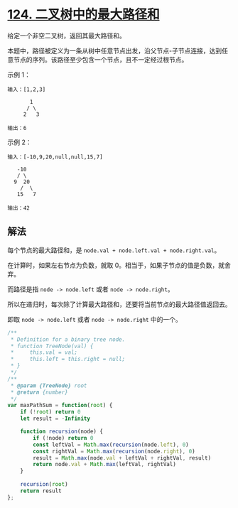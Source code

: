 # [124. 二叉树中的最大路径和](https://leetcode-cn.com/problems/binary-tree-maximum-path-sum/)
给定一个非空二叉树，返回其最大路径和。

本题中，路径被定义为一条从树中任意节点出发，沿父节点-子节点连接，达到任意节点的序列。该路径至少包含一个节点，且不一定经过根节点。

 

示例 1：
```
输入：[1,2,3]

       1
      / \
     2   3

输出：6
```
示例 2：
```
输入：[-10,9,20,null,null,15,7]

   -10
   / \
  9  20
    /  \
   15   7

输出：42
```
## 解法
每个节点的最大路径和，是 `node.val + node.left.val + node.right.val`。

在计算时，如果左右节点为负数，就取 0。相当于，如果子节点的值是负数，就舍弃。

而路径是指 `node -> node.left` 或者 `node -> node.right`。

所以在递归时，每次除了计算最大路径和，还要将当前节点的最大路径值返回去。

即取 `node -> node.left` 或者 `node -> node.right` 中的一个。
```js
/**
 * Definition for a binary tree node.
 * function TreeNode(val) {
 *     this.val = val;
 *     this.left = this.right = null;
 * }
 */
/**
 * @param {TreeNode} root
 * @return {number}
 */
var maxPathSum = function(root) {
    if (!root) return 0
    let result = -Infinity

    function recursion(node) {
        if (!node) return 0
        const leftVal = Math.max(recursion(node.left), 0)
        const rightVal = Math.max(recursion(node.right), 0)
        result = Math.max(node.val + leftVal + rightVal, result)
        return node.val + Math.max(leftVal, rightVal)
    }
    
    recursion(root)
    return result
};
```
